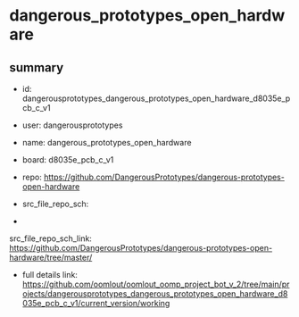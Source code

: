 # dangerous_prototypes_open_hardware
 
## summary 
* id: dangerousprototypes_dangerous_prototypes_open_hardware_d8035e_pcb_c_v1
* user: dangerousprototypes
* name: dangerous_prototypes_open_hardware
* board: d8035e_pcb_c_v1
* repo: https://github.com/DangerousPrototypes/dangerous-prototypes-open-hardware



* src_file_repo_sch: 
*
 src_file_repo_sch_link: https://github.com/DangerousPrototypes/dangerous-prototypes-open-hardware/tree/master/
* full details link: https://github.com/oomlout/oomlout_oomp_project_bot_v_2/tree/main/projects/dangerousprototypes_dangerous_prototypes_open_hardware_d8035e_pcb_c_v1/current_version/working  






